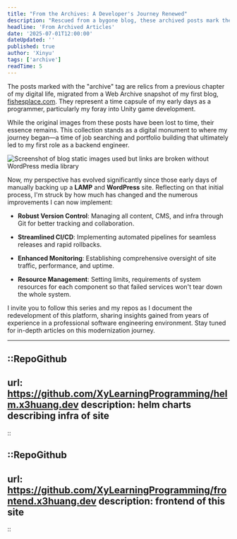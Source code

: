 ```yaml
---
title: "From the Archives: A Developer's Journey Renewed"
description: "Rescued from a bygone blog, these archived posts mark the beginning of my programming career. Join me as I reflect on my journey and rebuild with new skills and a fresh perspective."
headline: 'From Archived Articles'
date: '2025-07-01T12:00:00'
dateUpdated: ''
published: true
author: 'Xinyu'
tags: ['archive']
readTime: 5
---
```


The posts marked with the "archive" tag are relics from a previous chapter of my digital life, migrated from a Web Archive snapshot of my first blog, [fishesplace.com](https://web.archive.org/web/20210302085730/https://fishesplace.com/). They represent a time capsule of my early days as a programmer, particularly my foray into Unity game development.

While the original images from these posts have been lost to time, their essence remains. This collection stands as a digital monument to where my journey began—a time of job searching and portfolio building that ultimately led to my first role as a backend engineer.

![Screenshot of blog static images used but links are broken without WordPress media library](/images/20250701_archive_img1.jpg)

Now, my perspective has evolved significantly since those early days of manually backing up a **LAMP** and **WordPress** site. Reflecting on that initial process, I'm struck by how much has changed and the numerous improvements I can now implement:

- **Robust Version Control**: Managing all content, CMS, and infra through Git for better tracking and collaboration.

- **Streamlined CI/CD**: Implementing automated pipelines for seamless releases and rapid rollbacks.

- **Enhanced Monitoring**: Establishing comprehensive oversight of site traffic, performance, and uptime.

- **Resource Management**: Setting limits, requirements of system resources for each component so that failed services won't tear down the whole system.

I invite you to follow this series and my repos as I document the redevelopment of this platform, sharing insights gained from years of experience in a professional software engineering environment. Stay tuned for in-depth articles on this modernization journey.

---

::RepoGithub
---
url: https://github.com/XyLearningProgramming/helm.x3huang.dev
description: helm charts describing infra of site
---
::

::RepoGithub
---
url: https://github.com/XyLearningProgramming/frontend.x3huang.dev
description: frontend of this site
---
::
